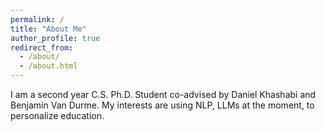 ```yaml
---
permalink: /
title: "About Me"
author_profile: true
redirect_from: 
  - /about/
  - /about.html
---
```


I am a second year C.S. Ph.D. Student co-advised by Daniel Khashabi and Benjamin Van Durme. My interests are using NLP, LLMs at the moment, to personalize education. 

